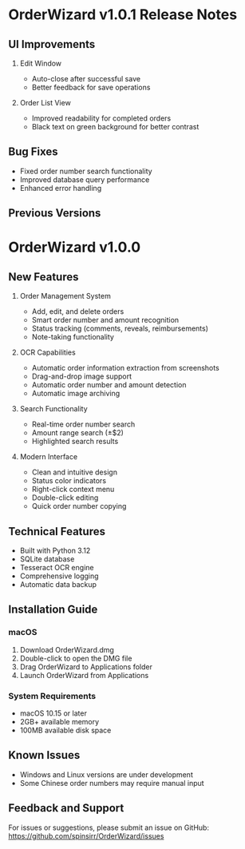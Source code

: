 # OrderWizard v1.0.1 Release Notes

## UI Improvements
1. Edit Window
   - Auto-close after successful save
   - Better feedback for save operations

2. Order List View
   - Improved readability for completed orders
   - Black text on green background for better contrast

## Bug Fixes
- Fixed order number search functionality
- Improved database query performance
- Enhanced error handling

## Previous Versions

# OrderWizard v1.0.0

## New Features
1. Order Management System
   - Add, edit, and delete orders
   - Smart order number and amount recognition
   - Status tracking (comments, reveals, reimbursements)
   - Note-taking functionality

2. OCR Capabilities
   - Automatic order information extraction from screenshots
   - Drag-and-drop image support
   - Automatic order number and amount detection
   - Automatic image archiving

3. Search Functionality
   - Real-time order number search
   - Amount range search (±$2)
   - Highlighted search results

4. Modern Interface
   - Clean and intuitive design
   - Status color indicators
   - Right-click context menu
   - Double-click editing
   - Quick order number copying

## Technical Features
- Built with Python 3.12
- SQLite database
- Tesseract OCR engine
- Comprehensive logging
- Automatic data backup

## Installation Guide
### macOS
1. Download OrderWizard.dmg
2. Double-click to open the DMG file
3. Drag OrderWizard to Applications folder
4. Launch OrderWizard from Applications

### System Requirements
- macOS 10.15 or later
- 2GB+ available memory
- 100MB available disk space

## Known Issues
- Windows and Linux versions are under development
- Some Chinese order numbers may require manual input

## Feedback and Support
For issues or suggestions, please submit an issue on GitHub:
https://github.com/spinsirr/OrderWizard/issues 